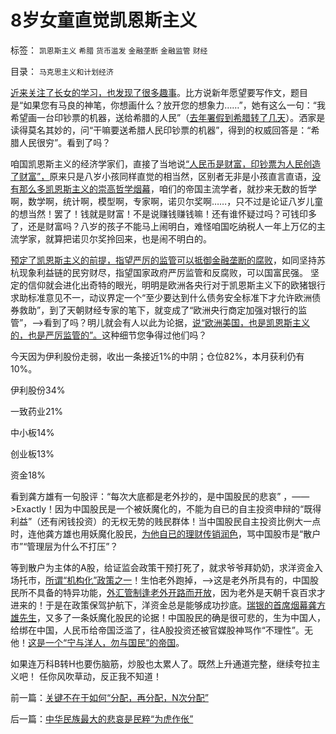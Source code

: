 # 8岁女童直觉凯恩斯主义

标签： `凯恩斯主义` `希腊` `货币滥发` `金融垄断` `金融监管` `财经` 

目录： `马克思主义和计划经济`

[近来关注了长女的学习，也发现了很多趣事](../../../2012/11/21/八岁女童探索进化论.md)。比方说新年愿望要写作文，题目是“如果您有马良的神笔，你想画什么？放开您的想象力……”，她有这么一句：“我希望画一台印钞票的机器，送给希腊的人民”（[去年署假到希腊转了几天](../../../2012/8/29/希腊旅游收入靠小岛；.md)）。洒家是读得莫名其妙的，问“干嘛要送希腊人民印钞票的机器”，得到的权威回答是：“希腊人民很穷”。看到了吗？

咱国凯恩斯主义的经济学家们，直接了当地说[“人民币是财富，印钞票为人民创造了财富”，](../../../2012/6/24/“印钞票”不一定赚钱；“人民币国际化”或用心险恶；.md)原来只是八岁小孩同样直觉的相当然，区别者无非是小孩直言直语，[没有那么多凯恩斯主义的崇高哲学烟幕](../../../2013/1/17/“农民工，及人民币升值与否”的哲学谜底.md)，咱们的帝国主流学者，就抄来无数的哲学啊，数学啊，统计啊，模型啊，专家啊，诺贝尔奖啊……，只不过是论证八岁儿童的想当然！罢了！钱就是财富！不是说赚钱赚钱嘛！还有谁怀疑过吗？可钱印多了，还是财富吗？八岁的孩子不能马上闹明白，难怪咱国吃纳税人一年上万亿的主流学家，就算把诺贝尔奖拎回来，也是闹不明白的。

[预定了凯恩斯主义的前提，指望严厉的监管可以抵御金融垄断的腐败](../../../2012/7/9/金融垄断掐命门！降息无用，加息亦无用！.md)，如同坚持苏杭现象利益链的民穷财尽，指望国家政府严厉监管和反腐败，可以国富民强。
坚定的信仰就会进化出奇特的眼光，明明是欧洲各央行对于凯恩斯主义下的欧猪银行求助标准意见不一，动议界定一个“至少要达到什么债务安全标准下才允许欧洲债券救助”，到了天朝财经专家的笔下，就变成了“欧洲央行商定加强对银行的监管”，——>看到了吗？明儿就会有人以此为论据，[说“欧洲美国，也是凯恩斯主义的，也是严厉监管的”。](../../../2010/7/9/人民币不升值出口企业永远不会“准备好”.md)这种细节您争得过他们吗？

今天因为伊利股份走弱，收出一条接近1%的中阴；仓位82%，本月获利仍有10%。

伊利股份34%

一致药业21%

中小板14%

创业板13%

资金18%

看到龚方雄有一句股评：“每次大底都是老外抄的，是中国股民的悲哀”
，——>Exactly！因为中国股民是一个被妖魔化的，不能为自已的自主投资申辩的“既得利益”（还有闲钱投资）的无权无势的贱民群体！当中国股民自主投资比例大一点时，连他龚方雄也用妖魔化股民，[为他自已的理财传销润色](../../../2012/11/23/证监会的机构化，银行理财产品，庞氏金字塔.md)，骂中国股市是“散户市”“管理层为什么不打压”？

等到散户为主体的A股，给证监会政策干预打死了，就求爷爷拜奶奶，求洋资金入场托市，[所谓“机构化”政策之一](../../../2012/11/28/“机构化”难道是让基金代替政府，向中国人分红？.md)！生怕老外跑掉，——>这是老外所具有的，中国股民所不具备的特异功能，[外汇管制逢老外开路而开放](../../../2013/1/10/&quot;没饭吃，何不吃肉糜？&quot;，混淆了炒外汇与股票投资的机构股神.md)，因为老外是天朝千哀百求才进来的！于是在政策保驾护航下，洋资金总是能够成功抄底。[瑞银的首席烟幕龚方雄先生](../../../2009/6/29/无私计划的经济危机.md)，又多了一条妖魔化股民的论据！中国股民的确是很可悲的，生为中国人，给绑在中国，人民币给帝国泛滥了，往A股投资还被官媒股神骂作“不理性”。无他！[这是一个“宁与洋人，勿与国民”的帝国](../../../2007/9/2/外资饕餮国有银行改制疯赚10000亿.md)。

如果连万科B转H也要伤脑筋，炒股也太累人了。既然上升通道完整，继续夸拉主义吧！ 任你风吹草动，反正我不知道！

前一篇：[关键不在于如何“分配，再分配，N次分配”](../../../2013/1/21/关键不在于如何“分配，再分配，N次分配”.md)

后一篇：[中华民族最大的悲哀是民粹“为虎作伥”](../../../2013/1/22/中华民族最大的悲哀是民粹“为虎作伥”.md)